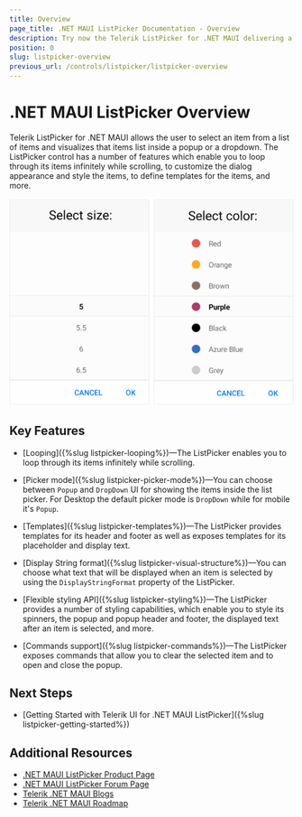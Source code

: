 ```yaml
---
title: Overview
page_title: .NET MAUI ListPicker Documentation - Overview
description: Try now the Telerik ListPicker for .NET MAUI delivering a set of options for creating and showing barcodes.
position: 0
slug: listpicker-overview
previous_url: /controls/listpicker/listpicker-overview
---
```


# .NET MAUI ListPicker Overview

Telerik ListPicker for .NET MAUI allows the user to select an item from a list of items and visualizes that items list inside a popup or a dropdown. The ListPicker control has a number of features which enable you to loop through its items infinitely while scrolling, to customize the dialog appearance and style the items, to define templates for the items, and more.

![ListPicker Overview](images/list_picker_overview.png)

## Key Features

* [Looping]({%slug listpicker-looping%})&mdash;The ListPicker enables you to loop through its items infinitely while scrolling.

* [Picker mode]({%slug listpicker-picker-mode%})&mdash;You can choose between `Popup` and `DropDown` UI for showing the items inside the list picker. For Desktop the default picker mode is `DropDown` while for mobile it's `Popup`.

* [Templates]({%slug listpicker-templates%})&mdash;The ListPicker provides templates for its header and footer as well as exposes templates for its placeholder and display text.

* [Display String format]({%slug listpicker-visual-structure%})&mdash;You can choose what text that will be displayed when an item is selected by using the `DisplayStringFormat` property of the ListPicker.

* [Flexible styling API]({%slug listpicker-styling%})&mdash;The ListPicker provides a number of styling capabilities, which enable you to style its spinners, the popup and popup header and footer, the displayed text after an item is selected, and more.

* [Commands support]({%slug listpicker-commands%})&mdash;The ListPicker exposes commands that allow you to clear the selected item and to open and close the popup.

## Next Steps

- [Getting Started with Telerik UI for .NET MAUI ListPicker]({%slug listpicker-getting-started%})

## Additional Resources

- [.NET MAUI ListPicker Product Page](https://www.telerik.com/maui-ui/listpicker)
- [.NET MAUI ListPicker Forum Page](https://www.telerik.com/forums/maui?tagId=1855)
- [Telerik .NET MAUI Blogs](https://www.telerik.com/blogs/mobile-net-maui)
- [Telerik .NET MAUI Roadmap](https://www.telerik.com/support/whats-new/maui-ui/roadmap)
